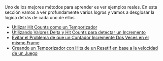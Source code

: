 Uno de los mejores métodos para aprender es ver ejemplos reales. En esta sección vamos a ver profundamente varios logros y vamos a desglosar la lógica detrás de cada uno de ellos.

- [Utilizar Hit Counts como un Temporizador](/es/developer-docs/real-examples/using-hit-counts-as-a-timer)
- [Utilizando Valores Delta y Hit Counts para detectar un Incremento](/es/developer-docs/real-examples/using-delta-values-and-hit-counts-to-detect-an-increment)
- [Evitar el Problema de que un Contador Incremente Dos Veces en el mismo Frame](/es/developer-docs/real-examples/circumvent-the-problem-of-a-counter-incrementing-twice-in-the-same-frame)
- [Creando un Temporizador con Hits de un ResetIf en base a la velocidad de un Juego](/es/developer-docs/real-examples/creating-a-timer-with-reset-if-hits-based-on-the-speed-of-the-game)
